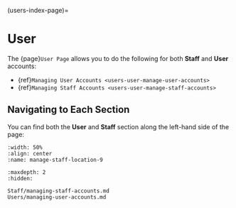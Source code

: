 (users-index-page)=
# User

The {page}`User Page` allows you to do the following for both **Staff** and **User** accounts:

- {ref}`Managing User Accounts <users-user-manage-user-accounts>`
- {ref}`Managing Staff Accounts <users-user-manage-staff-accounts>`

## Navigating to Each Section

You can find both the **User** and **Staff** section along the left-hand side of the page:

```{lazyfigure} ../_static/solo_app/User/Staff/manage-staff-location.webp
:width: 50%
:align: center
:name: manage-staff-location-9
```

```{toctree} Table of Contents
:maxdepth: 2
:hidden:

Staff/managing-staff-accounts.md
Users/managing-user-accounts.md
```